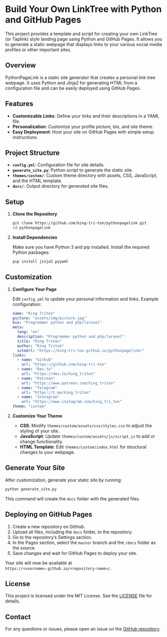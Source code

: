# Build Your Own LinkTree with Python and GitHub Pages

This project provides a template and script for creating your own LinkTree (or Taplink) style landing page using Python and GitHub Pages. It allows you to generate a static webpage that displays links to your various social media profiles or other important sites.

## Overview

PythonPageLink is a static site generator that creates a personal link tree webpage. It uses Python and Jinja2 for generating HTML from a configuration file and can be easily deployed using GitHub Pages.

## Features

- **Customizable Links**: Define your links and their descriptions in a YAML file.
- **Personalization**: Customize your profile picture, bio, and site theme.
- **Easy Deployment**: Host your site on GitHub Pages with simple setup instructions.

## Project Structure

- **`config.yml`**: Configuration file for site details.
- **`generate_site.py`**: Python script to generate the static site.
- **`themes/custom/`**: Custom theme directory with assets, CSS, JavaScript, and the HTML template.
- **`docs/`**: Output directory for generated site files.

## Setup

1. **Clone the Repository**

   ```bash
   git clone https://github.com/king-tri-ton/pythonpagelink.git
   cd pythonpagelink
   ```

2. **Install Dependencies**

   Make sure you have Python 3 and pip installed. Install the required Python packages:

   ```bash
   pip install jinja2 pyyaml
   ```

## Customization

1. **Configure Your Page**

   Edit `config.yml` to update your personal information and links. Example configuration:

   ```yaml
   name: "King Triton"
   picture: "assets/img/picture.jpg"
   bio: "Programmer python and php/laravel"
   meta:
     lang: "en"
     description: "Programmer python and php/laravel"
     title: "King Triton"
     author: "King Triton"
     siteUrl: "https://king-tri-ton.github.io/pythonpagelink/"
   links:
     - name: "Github"
       url: "https://github.com/king-tri-ton"
     - name: "Dev.to"
       url: "https://dev.to/king_triton"
     - name: "Patreon"
       url: "https://www.patreon.com/king_triton"
     - name: "Telegram"
       url: "https://t.me/king_triton"
     - name: "Instagram"
       url: "https://www.instagram.com/king_tri_ton"
   theme: "custom"
   ```

2. **Customize Your Theme**

   - **CSS**: Modify `themes/custom/assets/css/styles.css` to adjust the styling of your site.
   - **JavaScript**: Update `themes/custom/assets/js/script.js` to add or change functionality.
   - **HTML Template**: Edit `themes/custom/index.html` for structural changes to your webpage.

## Generate Your Site

After customization, generate your static site by running:

```bash
python generate_site.py
```

This command will create the `docs` folder with the generated files.

## Deploying on GitHub Pages



1. Create a new repository on GitHub.
2. Upload all files, including the `docs` folder, to the repository.
3. Go to the repository’s Settings section.
4. In the Pages section, select the `master` branch and the `/docs` folder as the source.
5. Save changes and wait for GitHub Pages to deploy your site.

Your site will now be available at `https://<username>.github.io/<repository-name>/`.

## License

This project is licensed under the MIT License. See the [LICENSE](LICENSE) file for details.

## Contact

For any questions or issues, please open an issue on the [GitHub repository](https://github.com/king-tri-ton/pythonpagelink).